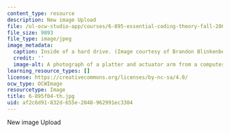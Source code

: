 ```yaml
---
content_type: resource
description: New image Upload
file: /ol-ocw-studio-app/courses/6-895-essential-coding-theory-fall-2004/af2c6d91832d655e2048962991ec3304_6-895f04-th.jpg
file_size: 9893
file_type: image/jpeg
image_metadata:
  caption: Inside of a hard drive. (Image courtesy of Brandon Blinkenberg and [stock.xchng](http://www.freeimages.com/).)
  credit: ''
  image-alt: A photograph of a platter and actuator arm from a computer hard drive.
learning_resource_types: []
license: https://creativecommons.org/licenses/by-nc-sa/4.0/
ocw_type: OCWImage
resourcetype: Image
title: 6-895f04-th.jpg
uid: af2c6d91-832d-655e-2048-962991ec3304
---
```

New image Upload